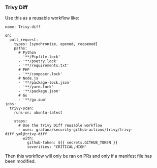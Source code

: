 ### Trivy Diff

Use this as a reusable workflow like:

```
name: Trivy-diff

on:
  pull_request:
    types: [synchronize, opened, reopened]
    paths:
      # Python
      - '**/Pipfile.lock'
      - '**/poetry.lock'
      - '**/requirements.txt'
      # PHP
      - '**/composer.lock'
      # Node.js
      - '**/package-lock.json'
      - '**/yarn.lock'
      - '**/package.json'
      # Go
      - '**/go.sum'  
jobs:
  trivy-scan:
    runs-on: ubuntu-latest
    
    steps:
      # Use the Trivy Diff reusable workflow
      - uses: grafana/security-github-actions/trivy/trivy-diff.yml@trivy-diff
        with:
          github-token: ${{ secrets.GITHUB_TOKEN }}
          severities: "CRITICAL,HIGH"
```

Then this workflow will only be ran on PRs and only if a manifest file has been modified. 
